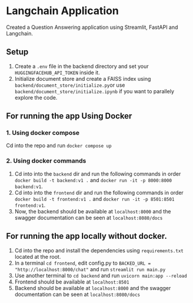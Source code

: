 # Langchain Application

Created a Question Answering application using Streamlit, FastAPI and Langchain.

## Setup

1. Create a `.env` file in the backend directory and set your `HUGGINGFACEHUB_API_TOKEN` inside it.
2. Initialize document store and create a FAISS index using `backend/document_store/initialize.py`or use `backend/document_store/initialize.ipynb` if you want to parallely explore the code.

## For running the app Using Docker

### 1. Using docker compose
Cd into the repo and run `docker compose up`

### 2. Using docker commands
1. Cd into into the `backend` dir and run the following commands in order `docker build -t backend:v1 .` and `docker run -it -p 8000:8000 backend:v1`. 
2. Cd into into the `frontend` dir and run the following commands in order `docker build -t frontend:v1 .` and `docker run -it -p 8501:8501 frontend:v1`.
3. Now, the backend should be available at `localhost:8000` and the swagger documentation can be seen at `localhost:8080/docs`


## For running the app locally without docker.

1. Cd into the repo and install the dependencies using `requirements.txt` located at the root.
2. In a terminal `cd frontend`, edit config.py to  `BACKED_URL = "http://localhost:8000/chat"`  and run `streamlit run main.py`
3. Use another terminal to `cd backend` and run `uvicorn main:app --reload`
4. Frontend should be available at `localhost:8501` 
5. Backend should be available at `localhost:8000` and the swagger documentation can be seen at `localhost:8080/docs`